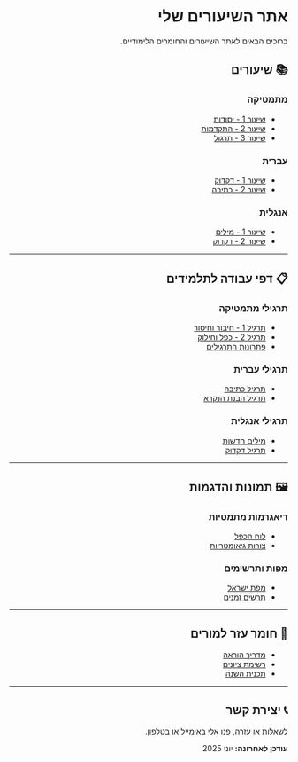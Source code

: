 <div dir="rtl" style="text-align: right;">

# אתר השיעורים שלי

ברוכים הבאים לאתר השיעורים והחומרים הלימודיים.

## 📚 שיעורים

### מתמטיקה
- [שיעור 1 - יסודות](./math-lesson-01.md)
- [שיעור 2 - התקדמות](./math-lesson-02.md)
- [שיעור 3 - תרגול](./math-lesson-03.md)

### עברית
- [שיעור 1 - דקדוק](./hebrew-lesson-01.md)
- [שיעור 2 - כתיבה](./hebrew-lesson-02.md)

### אנגלית
- [שיעור 1 - מילים](./english-lesson-01.md)
- [שיעור 2 - דקדוק](./english-lesson-02.md)

---

## 📋 דפי עבודה לתלמידים

### תרגילי מתמטיקה
- [תרגיל 1 - חיבור וחיסור](./worksheets/math-exercise-1.pdf)
- [תרגיל 2 - כפל וחילוק](./worksheets/math-exercise-2.pdf)
- [פתרונות התרגילים](./worksheets/math-solutions.pdf)

### תרגילי עברית
- [תרגיל כתיבה](./worksheets/hebrew-writing.pdf)
- [תרגיל הבנת הנקרא](./worksheets/hebrew-reading.docx)

### תרגילי אנגלית
- [מילים חדשות](./worksheets/english-vocabulary.pdf)
- [תרגיל דקדוק](./worksheets/english-grammar.pdf)

---

## 🖼️ תמונות והדגמות

### דיאגרמות מתמטיות
- [לוח הכפל](./images/multiplication-table.png)
- [צורות גיאומטריות](./images/geometry-shapes.png)

### מפות ותרשימים
- [מפת ישראל](./images/israel-map.png)
- [תרשים זמנים](./images/timeline.jpg)

---

## 📖 חומר עזר למורים

- [מדריך הוראה](./teacher-guide.md)
- [רשימת ציונים](./grades.md)
- [תכנית השנה](./yearly-plan.md)

---

## 📞 יצירת קשר

לשאלות או עזרה, פנו אלי באימייל או בטלפון.

**עודכן לאחרונה:** יוני 2025

</div> 
